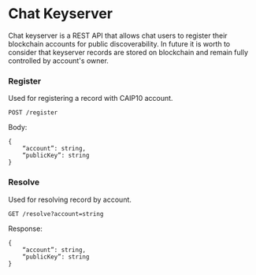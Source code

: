 # Chat Keyserver

Chat keyserver is a REST API that allows chat users to register their blockchain accounts for public discoverability.
In future it is worth to consider that keyserver records are stored on blockchain and remain fully controlled by account's owner.

### Register

Used for registering a record with CAIP10 account.

`POST /register`

Body:

```jsonc
{
    “account”: string,
    “publicKey”: string
}
```

### Resolve

Used for resolving record by account.

`GET /resolve?account=string`

Response:

```jsonc
{
    “account”: string,
    “publicKey”: string
}
```
